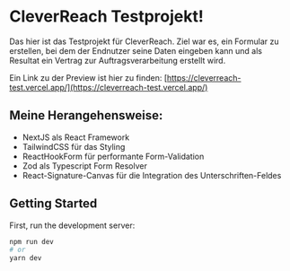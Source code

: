 # CleverReach Testprojekt!

Das hier ist das Testprojekt für CleverReach. Ziel war es, ein Formular zu erstellen, bei dem der Endnutzer seine Daten eingeben kann und als Resultat ein Vertrag zur Auftragsverarbeitung erstellt wird.

Ein Link zu der Preview ist hier zu finden: [https://cleverreach-test.vercel.app/](https://cleverreach-test.vercel.app/)

## Meine Herangehensweise:

- NextJS als React Framework
- TailwindCSS für das Styling
- ReactHookForm für performante Form-Validation
- Zod als Typescript Form Resolver
- React-Signature-Canvas für die Integration des Unterschriften-Feldes

## Getting Started

First, run the development server:

```bash
npm run dev
# or
yarn dev
```
